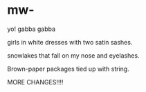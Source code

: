 # mw-

yo! gabba gabba

girls in white dresses with two satin sashes.

snowlakes that fall on my nose and eyelashes.

Brown-paper packages tied up with string. 

MORE CHANGES!!!! 
